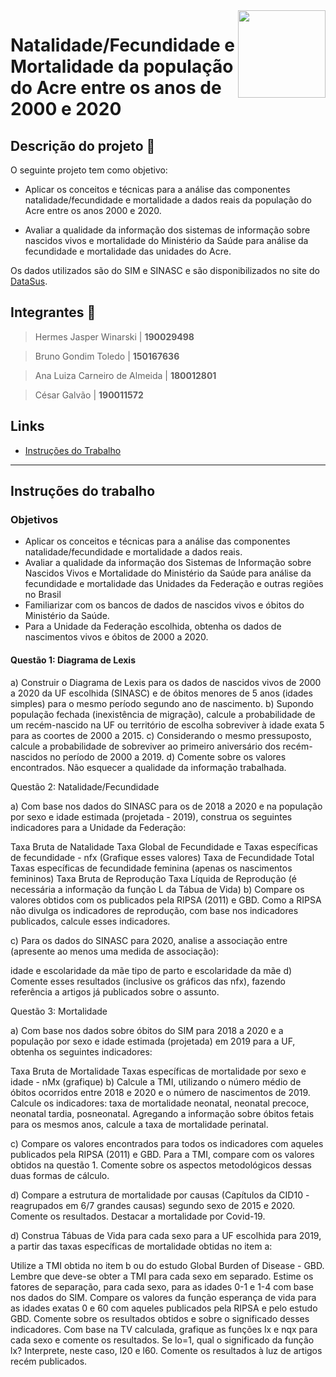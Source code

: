 <img align="right" width="140" height="140" src="http://s3-sa-east-1.amazonaws.com/descomplica-blog/wp-content/uploads/2016/04/trabalhar-na-UnB.png">

# Natalidade/Fecundidade e Mortalidade da população do Acre entre os anos de 2000 e 2020

## Descrição do projeto :memo:

O seguinte projeto tem como objetivo:

- Aplicar os conceitos e técnicas para a análise das componentes natalidade/fecundidade e mortalidade a dados reais da população do Acre entre os anos 2000 e 2020.

- Avaliar a qualidade da informação dos sistemas de informação sobre nascidos vivos e mortalidade do Ministério da Saúde para análise da fecundidade e mortalidade das unidades do Acre.

Os dados utilizados são do SIM e SINASC e são disponibilizados no site do [DataSus](https://datasus.saude.gov.br/transferencia-de-arquivos/).

## Integrantes :dancers:

> Hermes Jasper Winarski | **190029498**  <!---Nome, Telefone, Email -->

> Bruno Gondim Toledo | **150167636**

> Ana Luiza Carneiro de Almeida | **180012801**

> César Galvão | **190011572**

## Links

- [Instruções do Trabalho](https://aprender3.unb.br/mod/assign/view.php?id=457193) <!---Colocar aqui o link do projeto ou qualquer outro link :) -->

__________________

## Instruções do trabalho

### Objetivos

* Aplicar os conceitos e técnicas para a análise das componentes natalidade/fecundidade e mortalidade a dados reais.
* Avaliar a qualidade da informação dos Sistemas de Informação sobre Nascidos Vivos e Mortalidade do Ministério da Saúde para análise da fecundidade e mortalidade das Unidades da Federação e outras regiões no Brasil
* Familiarizar com os bancos de dados de nascidos vivos e óbitos do Ministério da Saúde.
* Para a Unidade da Federação escolhida, obtenha os dados de nascimentos vivos e óbitos de 2000 a 2020.

#### Questão 1: Diagrama de Lexis

a) Construir o Diagrama de Lexis para os dados de nascidos vivos de 2000 a 2020 da UF escolhida (SINASC) e de óbitos menores de 5 anos (idades simples) para o mesmo período segundo ano de nascimento.
b) Supondo população fechada (inexistência de migração), calcule a probabilidade de um recém-nascido na UF ou território de escolha sobreviver à idade exata 5 para as coortes de 2000 a 2015.
c) Considerando o mesmo pressuposto, calcule a probabilidade de sobreviver ao primeiro aniversário dos recém-nascidos no período de 2000 a 2019.
d) Comente sobre os valores encontrados. Não esquecer a qualidade da informação trabalhada.

 

Questão 2: Natalidade/Fecundidade 

a) Com base nos dados do SINASC para os de 2018 a 2020 e na população por sexo e idade estimada (projetada - 2019), construa os seguintes indicadores para a Unidade da Federação:

Taxa Bruta de Natalidade
Taxa Global de Fecundidade e Taxas específicas de fecundidade - nfx (Grafique esses valores)
Taxa de Fecundidade Total
Taxas específicas de fecundidade feminina (apenas os nascimentos femininos)
Taxa Bruta de Reprodução
Taxa Líquida de Reprodução (é necessária a informação da função L da Tábua de Vida)
b) Compare os valores obtidos com os publicados pela RIPSA (2011) e GBD. Como a RIPSA não divulga os indicadores de reprodução, com base nos indicadores publicados, calcule esses indicadores.

c) Para os dados do SINASC para 2020, analise a associação entre (apresente ao menos uma medida de associação):

idade e escolaridade da mãe 
tipo de parto e escolaridade da mãe
d) Comente esses resultados (inclusive os gráficos das nfx), fazendo referência a artigos já publicados sobre o assunto.

 

Questão 3: Mortalidade

a) Com base nos dados sobre óbitos do SIM para 2018 a 2020 e a população por sexo e idade estimada (projetada) em 2019 para a UF, obtenha os seguintes indicadores:

Taxa Bruta de Mortalidade
Taxas específicas de mortalidade por sexo e idade - nMx (grafique)
b) Calcule a TMI, utilizando o número médio de óbitos ocorridos entre 2018 e 2020 e o número de nascimentos de 2019. Calcule os indicadores: taxa de mortalidade neonatal, neonatal precoce, neonatal tardia, posneonatal. Agregando a informação sobre óbitos fetais para os mesmos anos, calcule a taxa de mortalidade perinatal.

c) Compare os valores encontrados para todos os indicadores com aqueles publicados pela RIPSA (2011) e GBD. Para a TMI, compare com os valores obtidos na questão 1. Comente sobre os aspectos metodológicos dessas duas formas de cálculo.

d) Compare a estrutura de mortalidade por causas (Capítulos da CID10 - reagrupados em 6/7 grandes causas) segundo sexo de 2015 e 2020. Comente os resultados. Destacar a mortalidade por Covid-19.

d) Construa Tábuas de Vida para cada sexo para a UF escolhida para 2019, a partir das taxas específicas de mortalidade obtidas no item a:

Utilize a TMI obtida no item b ou do estudo Global Burden of Disease - GBD. Lembre que deve-se obter a TMI para cada sexo em separado.
Estime os fatores de separação, para cada sexo, para as idades 0-1 e 1-4 com base nos dados do SIM.
Compare os valores da função esperança de vida para as idades exatas 0 e 60 com aqueles publicados pela RIPSA e pelo estudo GBD. Comente sobre os resultados obtidos e sobre o significado desses indicadores.
Com base na TV calculada, grafique as funções lx e nqx para cada sexo e comente os resultados. Se lo=1, qual o significado da função lx? Interprete, neste caso, l20 e l60.
Comente os resultados à luz de artigos recém publicados.
